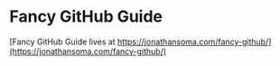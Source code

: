 # Fancy GitHub Guide

[Fancy GitHub Guide lives at https://jonathansoma.com/fancy-github/](https://jonathansoma.com/fancy-github/)